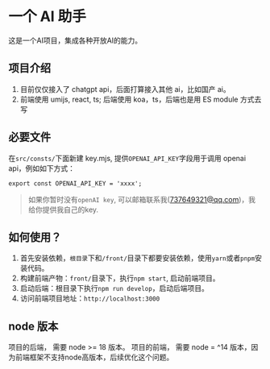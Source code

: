 # 一个 AI 助手
这是一个AI项目，集成各种开放AI的能力。
## 项目介绍

1. 目前仅仅接入了 chatgpt api，后面打算接入其他 ai，比如国产 ai。
2. 前端使用 umijs, react, ts; 后端使用 koa，ts，后端也是用 ES module 方式去写

## 必要文件

在`src/consts/`下面新建 key.mjs, 提供`OPENAI_API_KEY`字段用于调用 openai api，例如如下方式：
```
export const OPENAI_API_KEY = 'xxxx';
```
> 如果你暂时没有`openAI key`, 可以邮箱联系我(737649321@qq.com)，我给你提供我自己的key.

## 如何使用？

1. 首先安装依赖，`根目录`下和`/front/`目录下都要安装依赖，使用`yarn`或者`pnpm`安装代码。
2. 构建前端产物：`front/`目录下，执行`npm start`, 启动前端项目。
3. 启动后端：根目录下执行`npm run develop`，启动后端项目。
4. 访问前端项目地址：`http://localhost:3000`

## node 版本

项目的后端， 需要 node >= 18 版本。
项目的前端， 需要 node = ^14 版本，因为前端框架不支持node高版本，后续优化这个问题。


